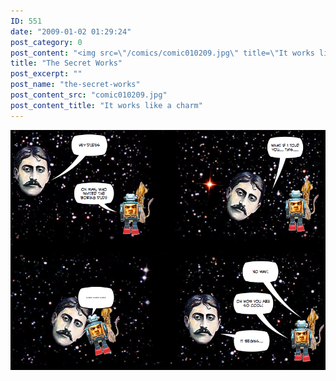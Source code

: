 ```yaml
---
ID: 551
date: "2009-01-02 01:29:24"
post_category: 0
post_content: "<img src=\"/comics/comic010209.jpg\" title=\"It works like a charm\" />"
title: "The Secret Works"
post_excerpt: ""
post_name: "the-secret-works"
post_content_src: "comic010209.jpg"
post_content_title: "It works like a charm"
---
```



[![It works like a charm](/comics-hi-res/comic010209.jpg)](/comics-hi-res/comic010209.jpg)
